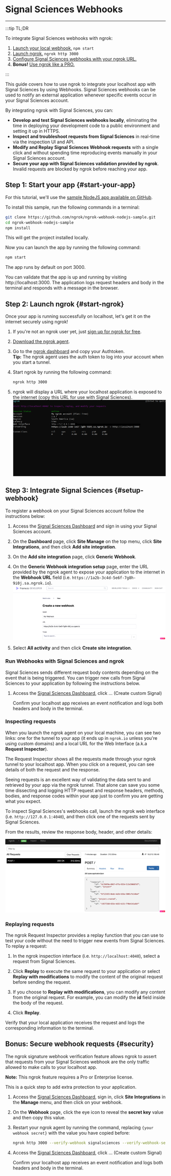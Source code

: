 # Signal Sciences Webhooks
------------

:::tip TL;DR

To integrate Signal Sciences webhooks with ngrok:
1. [Launch your local webhook.](#start-your-app) `npm start`
1. [Launch ngrok.](#start-ngrok) `ngrok http 3000`
1. [Configure Signal Sciences webhooks with your ngrok URL.](#setup-webhook)
1. **Bonus!** [Use ngrok like a PRO.](#security)

:::


This guide covers how to use ngrok to integrate your localhost app with Signal Sciences by using Webhooks.
Signal Sciences webhooks can be used to notify an external application whenever specific events occur in your Signal Sciences account. 

By integrating ngrok with Signal Sciences, you can:

- **Develop and test Signal Sciences webhooks locally**, eliminating the time in deploying your development code to a public environment and setting it up in HTTPS.
- **Inspect and troubleshoot requests from Signal Sciences** in real-time via the inspection UI and API.
- **Modify and Replay Signal Sciences Webhook requests** with a single click and without spending time reproducing events manually in your Signal Sciences account.
- **Secure your app with Signal Sciences validation provided by ngrok**. Invalid requests are blocked by ngrok before reaching your app.


## **Step 1**: Start your app {#start-your-app}

For this tutorial, we'll use the [sample NodeJS app available on GitHub](https://github.com/ngrok/ngrok-webhook-nodejs-sample). 

To install this sample, run the following commands in a terminal:

```bash
git clone https://github.com/ngrok/ngrok-webhook-nodejs-sample.git
cd ngrok-webhook-nodejs-sample
npm install
```

This will get the project installed locally.

Now you can launch the app by running the following command: 

```bash
npm start
```

The app runs by default on port 3000. 

You can validate that the app is up and running by visiting http://localhost:3000. The application logs request headers and body in the terminal and responds with a message in the browser.


## **Step 2**: Launch ngrok {#start-ngrok}

Once your app is running successfully on localhost, let's get it on the internet securely using ngrok! 

1. If you're not an ngrok user yet, just [sign up for ngrok for free](https://ngrok.com/signup).

1. [Download the ngrok agent](https://ngrok.com/download).

1. Go to the [ngrok dashboard](https://dashboard.ngrok.com) and copy your Authtoken. <br />
    **Tip:** The ngrok agent uses the auth token to log into your account when you start a tunnel.
    
1. Start ngrok by running the following command:
    ```bash
    ngrok http 3000
    ```

1. ngrok will display a URL where your localhost application is exposed to the internet (copy this URL for use with Signal Sciences).
    ![ngrok agent running](/img/integrations/launch_ngrok_tunnel.png)


## **Step 3**: Integrate Signal Sciences {#setup-webhook}

To register a webhook on your Signal Sciences account follow the instructions below:

1. Access the [Signal Sciences Dashboard](https://dashboard.signalsciences.net/) and sign in using your Signal Sciences account.

1. On the **Dashboard** page, click **Site Manage** on the top menu, click **Site Integrations**, and then click **Add site integration**.

1. On the **Add site integration** page, click **Generic Webhook**.

1. On the **Generic Webhook integration setup** page, enter the URL provided by the ngrok agent to expose your application to the internet in the **Webhook URL** field (i.e. `https://1a2b-3c4d-5e6f-7g8h-9i0j.sa.ngrok.io`).
    ![signalsciences URL to Publish](img/ngrok_url_configuration_signalsciences.png)

1. Select **All activity** and then click **Create site integration**.


### Run Webhooks with Signal Sciences and ngrok

Signal Sciences sends different request body contents depending on the event that is being triggered.
You can trigger new calls from Signal Sciences to your application by following the instructions below.

1. Access the [Signal Sciences Dashboard](https://dashboard.signalsciences.net/), click ... (Create custom Signal)

    Confirm your localhost app receives an event notification and logs both headers and body in the terminal.


### Inspecting requests

When you launch the ngrok agent on your local machine, you can see two links: one for the tunnel to your app (it ends up in `ngrok.io` unless you're using custom domains) and a local URL for the Web Interface (a.k.a **Request Inspector**).

The Request Inspector shows all the requests made through your ngrok tunnel to your localhost app. When you click on a request, you can see details of both the request and the response.

Seeing requests is an excellent way of validating the data sent to and retrieved by your app via the ngrok tunnel. That alone can save you some time dissecting and logging HTTP request and response headers, methods, bodies, and response codes within your app just to confirm you are getting what you expect.

To inspect Signal Sciences's webhooks call, launch the ngrok web interface (i.e. `http://127.0.0.1:4040`), and then click one of the requests sent by Signal Sciences.

From the results, review the response body, header, and other details:

![ngrok Request Inspector](img/ngrok_introspection_signalsciences_webhooks.png)


### Replaying requests

The ngrok Request Inspector provides a replay function that you can use to test your code without the need to trigger new events from Signal Sciences. To replay a request:

1. In the ngrok inspection interface (i.e. `http://localhost:4040`), select a request from Signal Sciences.

1. Click **Replay** to execute the same request to your application or select **Replay with modifications** to modify the content of the original request before sending the request.

1. If you choose to **Replay with modifications**, you can modify any content from the original request. For example, you can modify the **id** field inside the body of the request.

1. Click **Replay**.

Verify that your local application receives the request and logs the corresponding information to the terminal.


## **Bonus**: Secure webhook requests {#security}

The ngrok signature webhook verification feature allows ngrok to assert that requests from your Signal Sciences webhook are the only traffic allowed to make calls to your localhost app.

**Note:** This ngrok feature requires a Pro or Enterprise license.

This is a quick step to add extra protection to your application.

1. Access the [Signal Sciences Dashboard](https://dashboard.signalsciences.net/), sign in, click **Site Integrations** in the **Manage** menu, and then click on your webhook.

1. On the **Webhook** page, click the eye icon to reveal the **secret key** value and then copy this value.

1. Restart your ngrok agent by running the command, replacing `{your webhook secret}` with the value you have copied before:
    ```bash
    ngrok http 3000 --verify-webhook signalsciences --verify-webhook-secret {your webhook secret}
    ```

1. Access the [Signal Sciences Dashboard](https://dashboard.signalsciences.net/), click ... (Create custom Signal)

    Confirm your localhost app receives an event notification and logs both headers and body in the terminal.
